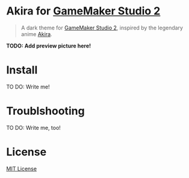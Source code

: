 # Akira for [GameMaker Studio 2](https://www.yoyogames.com/gamemaker)

> A dark theme for [GameMaker Studio 2](https://www.yoyogames.com/gamemaker), inspired by the legendary anime [Akira](https://en.wikipedia.org/wiki/Akira_(1988_film)).

**TODO: Add preview picture here!**

# Install
TO DO: Write me!

# Troublshooting
TO DO: Write me, too!

# License
[MIT License](./LICENSE)
